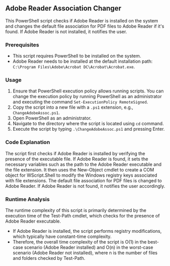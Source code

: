 ## Adobe Reader Association Changer

This PowerShell script checks if Adobe Reader is installed on the system and changes the default file association for PDF files to Adobe Reader if it's found. If Adobe Reader is not installed, it notifies the user.

### Prerequisites

- This script requires PowerShell to be installed on the system.
- Adobe Reader needs to be installed at the default installation path: `C:\Program Files\Adobe\Acrobat DC\Acrobat\Acrobat.exe`.

### Usage

1. Ensure that PowerShell execution policy allows running scripts. You can change the execution policy by running PowerShell as an administrator and executing the command `Set-ExecutionPolicy RemoteSigned`.
2. Copy the script into a new file with a `.ps1` extension, e.g., `ChangeAdobeAssoc.ps1`.
3. Open PowerShell as an administrator.
4. Navigate to the directory where the script is located using `cd` command.
5. Execute the script by typing `.\ChangeAdobeAssoc.ps1` and pressing Enter.

### Code Explanation

The script first checks if Adobe Reader is installed by verifying the presence of the executable file. If Adobe Reader is found, it sets the necessary variables such as the path to the Adobe Reader executable and the file extension. It then uses the New-Object cmdlet to create a COM object for WScript.Shell to modify the Windows registry keys associated with file extensions. The default file association for PDF files is changed to Adobe Reader. If Adobe Reader is not found, it notifies the user accordingly.

### Runtime Analysis

The runtime complexity of this script is primarily determined by the execution time of the Test-Path cmdlet, which checks for the presence of Adobe Reader executable.

- If Adobe Reader is installed, the script performs registry modifications, which typically have constant-time complexity.
- Therefore, the overall time complexity of the script is O(1) in the best-case scenario (Adobe Reader installed) and O(n) in the worst-case scenario (Adobe Reader not installed), where n is the number of files and folders checked by Test-Path.

